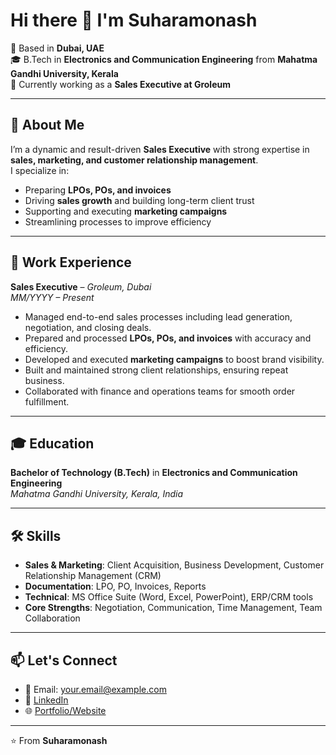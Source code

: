 # Hi there 👋 I'm Suharamonash  

📍 Based in **Dubai, UAE**  
🎓 B.Tech in **Electronics and Communication Engineering** from **Mahatma Gandhi University, Kerala**  
💼 Currently working as a **Sales Executive at Groleum**  

---

## 🚀 About Me  
I’m a dynamic and result-driven **Sales Executive** with strong expertise in **sales, marketing, and customer relationship management**.  
I specialize in:  
- Preparing **LPOs, POs, and invoices**  
- Driving **sales growth** and building long-term client trust  
- Supporting and executing **marketing campaigns**  
- Streamlining processes to improve efficiency  

---

## 🏢 Work Experience  

**Sales Executive** – *Groleum, Dubai*  
*MM/YYYY – Present*  
- Managed end-to-end sales processes including lead generation, negotiation, and closing deals.  
- Prepared and processed **LPOs, POs, and invoices** with accuracy and efficiency.  
- Developed and executed **marketing campaigns** to boost brand visibility.  
- Built and maintained strong client relationships, ensuring repeat business.  
- Collaborated with finance and operations teams for smooth order fulfillment.  

---

## 🎓 Education  
**Bachelor of Technology (B.Tech)** in **Electronics and Communication Engineering**  
*Mahatma Gandhi University, Kerala, India*  

---

## 🛠️ Skills  
- **Sales & Marketing**: Client Acquisition, Business Development, Customer Relationship Management (CRM)  
- **Documentation**: LPO, PO, Invoices, Reports  
- **Technical**: MS Office Suite (Word, Excel, PowerPoint), ERP/CRM tools  
- **Core Strengths**: Negotiation, Communication, Time Management, Team Collaboration  

---

## 📫 Let's Connect  
- 📧 Email: your.email@example.com  
- 🔗 [LinkedIn](#)  
- 🌐 [Portfolio/Website](#)  

---
⭐️ From **Suharamonash**
